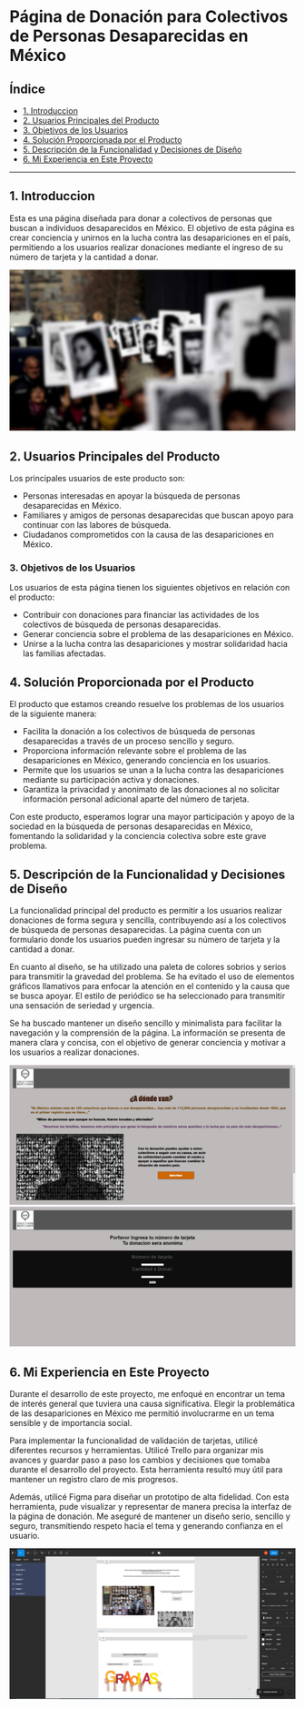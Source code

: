 # Página de Donación para Colectivos de Personas Desaparecidas en México

## Índice

* [1. Introduccion](#1-Introduccion)
* [2. Usuarios Principales del Producto](#2-usuarios-principales-del-producto)
* [3. Objetivos de los Usuarios](#3-objetivos-de-los-usuarios)
* [4. Solución Proporcionada por el Producto](#4-solucion-proporcionada-por-el-producto)
* [5. Descripción de la Funcionalidad y Decisiones de Diseño](#5-descripción-de-la-funcionalidad-y-decisiones-de-diseño)
* [6. Mi Experiencia en Este Proyecto](#6-mi-experiencia-en-este-proyecto)

***

## 1. Introduccion

Esta es una página diseñada para donar a colectivos de personas que buscan a individuos desaparecidos en México. El objetivo de esta página es crear conciencia y unirnos en la lucha contra las desapariciones en el país, permitiendo a los usuarios realizar donaciones mediante el ingreso de su número de tarjeta y la cantidad a donar.

![presentacion de la Pagina](src/Imagenes/fondo.jpg)

## 2. Usuarios Principales del Producto

Los principales usuarios de este producto son:

* Personas interesadas en apoyar la búsqueda de personas desaparecidas en México.
* Familiares y amigos de personas desaparecidas que buscan apoyo para continuar con las labores de búsqueda.
* Ciudadanos comprometidos con la causa de las desapariciones en México.

### 3. Objetivos de los Usuarios

Los usuarios de esta página tienen los siguientes objetivos en relación con el producto:

* Contribuir con donaciones para financiar las actividades de los colectivos de búsqueda de personas desaparecidas.
* Generar conciencia sobre el problema de las desapariciones en México.
* Unirse a la lucha contra las desapariciones y mostrar solidaridad hacia las familias afectadas.

## 4. Solución Proporcionada por el Producto

El producto que estamos creando resuelve los problemas de los usuarios de la siguiente manera:

* Facilita la donación a los colectivos de búsqueda de personas desaparecidas a través de un proceso sencillo y seguro.
* Proporciona información relevante sobre el problema de las desapariciones en México, generando conciencia en los usuarios.
* Permite que los usuarios se unan a la lucha contra las desapariciones mediante su participación activa y donaciones.
* Garantiza la privacidad y anonimato de las donaciones al no solicitar información personal adicional aparte del número de tarjeta.

Con este producto, esperamos lograr una mayor participación y apoyo de la sociedad en la búsqueda de personas desaparecidas en México, fomentando la solidaridad y la conciencia colectiva sobre este grave problema.

## 5. Descripción de la Funcionalidad y Decisiones de Diseño

La funcionalidad principal del producto es permitir a los usuarios realizar donaciones de forma segura y sencilla, contribuyendo así a los colectivos de búsqueda de personas desaparecidas. La página cuenta con un formulario donde los usuarios pueden ingresar su número de tarjeta y la cantidad a donar.

En cuanto al diseño, se ha utilizado una paleta de colores sobrios y serios para transmitir la gravedad del problema. Se ha evitado el uso de elementos gráficos llamativos para enfocar la atención en el contenido y la causa que se busca apoyar. El estilo de periódico se ha seleccionado para transmitir una sensación de seriedad y urgencia.

Se ha buscado mantener un diseño sencillo y minimalista para facilitar la navegación y la comprensión de la página. La información se presenta de manera clara y concisa, con el objetivo de generar conciencia y motivar a los usuarios a realizar donaciones.

![Vista de Pagina](src/Imagenes/Pagina.png) ![vista de la pagina](src/Imagenes/Pagina2.png)

## 6. Mi Experiencia en Este Proyecto

Durante el desarrollo de este proyecto, me enfoqué en encontrar un tema de interés general que tuviera una causa significativa. Elegir la problemática de las desapariciones en México me permitió involucrarme en un tema sensible y de importancia social.

Para implementar la funcionalidad de validación de tarjetas, utilicé diferentes recursos y herramientas. Utilicé Trello para organizar mis avances y guardar paso a paso los cambios y decisiones que tomaba durante el desarrollo del proyecto. Esta herramienta resultó muy útil para mantener un registro claro de mis progresos.

Además, utilicé Figma para diseñar un prototipo de alta fidelidad. Con esta herramienta, pude visualizar y representar de manera precisa la interfaz de la página de donación. Me aseguré de mantener un diseño serio, sencillo y seguro, transmitiendo respeto hacia el tema y generando confianza en el usuario.

![Prototipo en figma](src/Imagenes/PrototipoAlta.png)

